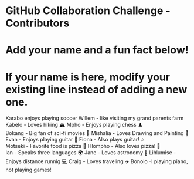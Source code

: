 # GitHub Collaboration Challenge - Contributors

# Add your name and a fun fact below!

# If your name is here, modify your existing line instead of adding a new one.
Karabo enjoys playing soccer
Willem - like visiting my grand parents farm
Kabelo - Loves hiking 🏔️ Mpho - Enjoys playing chess ♟️  
Bokang - Big fan of sci-fi movies 🎥 Mishalia - Loves Drawing and Painting 🚀  
Evan - Enjoys playing guitar 🎸 Fiona - Also plays guitar! 🎶  
Motseki - Favorite food is pizza 🍕 Hlompho - Also loves pizza! 🍕  
Ian - Speaks three languages 🌍 Jane - Loves astronomy 🔭 
Lihlumise - Enjoys distance runnig 💻 Craig - Loves traveling ✈️
Bonolo -I playing piano, not playing games!
